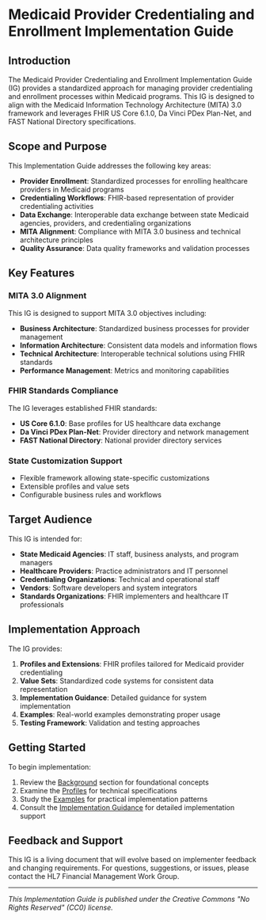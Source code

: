 # Medicaid Provider Credentialing and Enrollment Implementation Guide

## Introduction

The Medicaid Provider Credentialing and Enrollment Implementation Guide (IG) provides a standardized approach for managing provider credentialing and enrollment processes within Medicaid programs. This IG is designed to align with the Medicaid Information Technology Architecture (MITA) 3.0 framework and leverages FHIR US Core 6.1.0, Da Vinci PDex Plan-Net, and FAST National Directory specifications.

## Scope and Purpose

This Implementation Guide addresses the following key areas:

- **Provider Enrollment**: Standardized processes for enrolling healthcare providers in Medicaid programs
- **Credentialing Workflows**: FHIR-based representation of provider credentialing activities
- **Data Exchange**: Interoperable data exchange between state Medicaid agencies, providers, and credentialing organizations
- **MITA Alignment**: Compliance with MITA 3.0 business and technical architecture principles
- **Quality Assurance**: Data quality frameworks and validation processes

## Key Features

### MITA 3.0 Alignment
This IG is designed to support MITA 3.0 objectives including:
- **Business Architecture**: Standardized business processes for provider management
- **Information Architecture**: Consistent data models and information flows
- **Technical Architecture**: Interoperable technical solutions using FHIR standards
- **Performance Management**: Metrics and monitoring capabilities

### FHIR Standards Compliance
The IG leverages established FHIR standards:
- **US Core 6.1.0**: Base profiles for US healthcare data exchange
- **Da Vinci PDex Plan-Net**: Provider directory and network management
- **FAST National Directory**: National provider directory services

### State Customization Support
- Flexible framework allowing state-specific customizations
- Extensible profiles and value sets
- Configurable business rules and workflows

## Target Audience

This IG is intended for:
- **State Medicaid Agencies**: IT staff, business analysts, and program managers
- **Healthcare Providers**: Practice administrators and IT personnel
- **Credentialing Organizations**: Technical and operational staff
- **Vendors**: Software developers and system integrators
- **Standards Organizations**: FHIR implementers and healthcare IT professionals

## Implementation Approach

The IG provides:
1. **Profiles and Extensions**: FHIR profiles tailored for Medicaid provider credentialing
2. **Value Sets**: Standardized code systems for consistent data representation
3. **Implementation Guidance**: Detailed guidance for system implementation
4. **Examples**: Real-world examples demonstrating proper usage
5. **Testing Framework**: Validation and testing approaches

## Getting Started

To begin implementation:
1. Review the [Background](background.html) section for foundational concepts
2. Examine the [Profiles](profiles.html) for technical specifications
3. Study the [Examples](examples.html) for practical implementation patterns
4. Consult the [Implementation Guidance](implementation-guidance.html) for detailed implementation support

## Feedback and Support

This IG is a living document that will evolve based on implementer feedback and changing requirements. For questions, suggestions, or issues, please contact the HL7 Financial Management Work Group.

---

*This Implementation Guide is published under the Creative Commons "No Rights Reserved" (CC0) license.*
